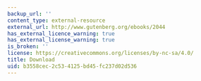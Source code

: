 ```yaml
---
backup_url: ''
content_type: external-resource
external_url: http://www.gutenberg.org/ebooks/2044
has_external_licence_warning: true
has_external_license_warning: true
is_broken: ''
license: https://creativecommons.org/licenses/by-nc-sa/4.0/
title: Download
uid: b3558cec-2c53-4125-bd45-fc237d02d536
---
```

